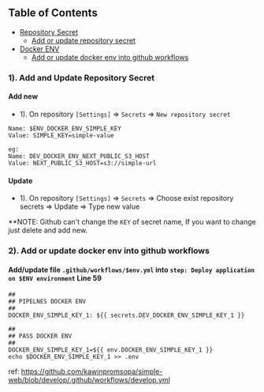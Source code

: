 ## Table of Contents

* [Repository Secret](#repository-secret)
    * [Add or update repository secret](#add-or-update-repository-secret)
* [Docker ENV](#docker-env)
    * [Add or update docker env into github workflows](#add-or-update-docker-env-into-github-workflows)
    


### 1). Add and Update Repository Secret

#### Add new
- 1). On repository `[Settings]` => `Secrets` => `New repository secret`
```
Name: $ENV_DOCKER_ENV_SIMPLE_KEY
Value: SIMPLE_KEY=simple-value
```

```
eg:
Name: DEV_DOCKER_ENV_NEXT_PUBLIC_S3_HOST
Value: NEXT_PUBLIC_S3_HOST=s3://simple-url
```

#### Update
- 1). On repository `[Settings]` => `Secrets` => Choose exist repository secrets => Update => Type new value

**NOTE: Github can't change the `KEY` of secret name, If you want to change just delete and add new.


### 2). Add or update docker env into github workflows

#### Add/update file `.github/workflows/$env.yml` into `step: Deploy application on $ENV environment` **Line 59**
```
##
## PIPELNES DOCKER ENV
##
DOCKER_ENV_SIMPLE_KEY_1: ${{ secrets.DEV_DOCKER_ENV_SIMPLE_KEY_1 }}

##
## PASS DOCKER ENV
##
DOCKER_ENV_SIMPLE_KEY_1=${{ env.DOCKER_ENV_SIMPLE_KEY_1 }}
echo $DOCKER_ENV_SIMPLE_KEY_1 >> .env
```

ref: https://github.com/kawinpromsopa/simple-web/blob/develop/.github/workflows/develop.yml
